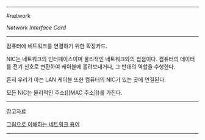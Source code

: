
---

#network 

*Network Interface Card*

---

컴퓨터에 네트워크를 연결하기 위한 확장카드.

NIC는 네트워크의 인터페이스이며 물리적인 네트워크와의 접점이다. 컴퓨터의 데이터를 전기 신호로 변환하여 케이블에 흘려보내거나, 그 반대의 역할을 수행한다.

흔히 우리가 아는 LAN 케이블 또한 컴퓨터의 NIC가 있는 곳에 연결된다.

모든 NIC는 물리적인 주소([[MAC 주소]])를 가진다.

---

참고자료

[그림으로 이해하는 네트워크 용어](https://product.kyobobook.co.kr/detail/S000001834837)

---